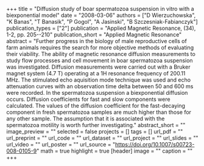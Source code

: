 +++
title = "Diffusion study of boar spermatozoa suspension in vitro with a biexponential model"
date = "2008-03-06"
authors = ["D Wierzuchowska", "K Banas", "T Banasik", "P Gogol", "A Jasinski", "B Szczesniak-Fabianczyk"]
publication_types = ["2"]
publication = "Applied Magnetic Resonance, (34), 1-2, pp. 205--210"
publication_short = "Applied Magnetic Resonance"
abstract = "Further progress in the biology of male reproductive cells of farm animals requires the search for more objective methods of evaluating their viability. The ability of magnetic resonance diffusion measurements to study flow processes and cell movement in boar spermatozoa suspension was investigated. Diffusion measurements were carried out with a Bruker magnet system (4.7 T) operating at a 1H resonance frequency of 200.11 MHz. The stimulated echo aquisition mode technique was used and echo attenuation curves with an observation time delta between 50 and 600 ms were recorded. In the spermatozoa suspension a biexponential diffusion occurs. Diffusion coefficients for fast and slow components were calculated. The values of the diffusion coefficient for the fast-decaying component in fresh spermatozoa samples are much higher than those for any other sample. The assumption that it is associated with the spermatozoa motility is worth further investigating."
abstract_short = ""
image_preview = ""
selected = false
projects = []
tags = []
url_pdf = ""
url_preprint = ""
url_code = ""
url_dataset = ""
url_project = ""
url_slides = ""
url_video = ""
url_poster = ""
url_source = "https://doi.org/10.1007/s00723-008-0105-9"
math = true
highlight = true
[header]
image = ""
caption = ""
+++
